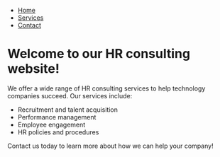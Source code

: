 - [Home](/)
- [Services](/services.md)
- [Contact](/contact.md)

# Welcome to our HR consulting website!

We offer a wide range of HR consulting services to help technology companies succeed. Our services include:

- Recruitment and talent acquisition
- Performance management
- Employee engagement
- HR policies and procedures

Contact us today to learn more about how we can help your company!
